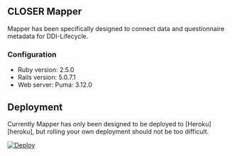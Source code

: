 ## CLOSER Mapper

Mapper has been specifically designed to connect data and questionnaire metadata for DDI-Lifecycle.

### Configuration

* Ruby version: 2.5.0
* Rails version: 5.0.7.1
* Web server: Puma: 3.12.0

## Deployment
Currently Mapper has only been designed to be deployed to [Heroku][heroku], but rolling your own deployment should not be too difficult.

[![Deploy](https://www.herokucdn.com/deploy/button.svg)](https://heroku.com/deploy?template=https://github.com/CLOSER-Cohorts/archivist/tree/master)
